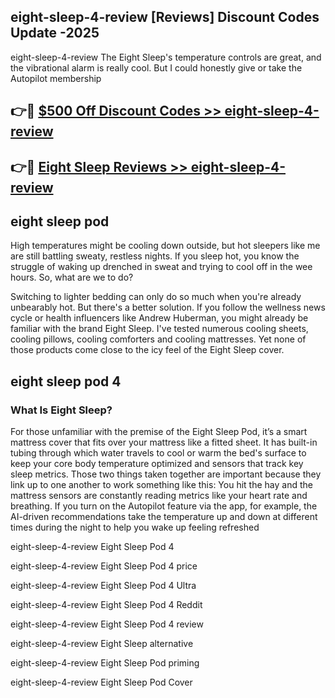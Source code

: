 ## eight-sleep-4-review [Reviews​] Discount Codes Update -2025

eight-sleep-4-review The Eight Sleep's temperature controls are great, and the vibrational alarm is really cool. But I could honestly give or take the Autopilot membership

## 👉🔴 [$500 Off Discount Codes >> eight-sleep-4-review](http://download.freeplayer.one?title=eight-sleep-4-review&ref=18-ES)

## 👉🔴 [Eight Sleep Reviews >> eight-sleep-4-review](http://download.freeplayer.one?title=eight-sleep-4-review&ref=18-ES)

## eight sleep pod

High temperatures might be cooling down outside, but hot sleepers like me are still battling sweaty, restless nights. If you sleep hot, you know the struggle of waking up drenched in sweat and trying to cool off in the wee hours. So, what are we to do?

Switching to lighter bedding can only do so much when you're already unbearably hot. But there's a better solution. If you follow the wellness news cycle or health influencers like Andrew Huberman, you might already be familiar with the brand Eight Sleep. I've tested numerous cooling sheets, cooling pillows, cooling comforters and cooling mattresses. Yet none of those products come close to the icy feel of the Eight Sleep cover.

## eight sleep pod 4

### What Is Eight Sleep?

For those unfamiliar with the premise of the Eight Sleep Pod, it’s a smart mattress cover that fits over your mattress like a fitted sheet. It has built-in tubing through which water travels to cool or warm the bed's surface to keep your core body temperature optimized and sensors that track key sleep metrics. Those two things taken together are important because they link up to one another to work something like this: You hit the hay and the mattress sensors are constantly reading metrics like your heart rate and breathing. If you turn on the Autopilot feature via the app, for example, the AI-driven recommendations take the temperature up and down at different times during the night to help you wake up feeling refreshed

eight-sleep-4-review Eight Sleep Pod 4

eight-sleep-4-review Eight Sleep Pod 4 price

eight-sleep-4-review Eight Sleep Pod 4 Ultra

eight-sleep-4-review Eight Sleep Pod 4 Reddit

eight-sleep-4-review Eight Sleep Pod 4 review

eight-sleep-4-review Eight Sleep alternative

eight-sleep-4-review Eight Sleep Pod priming

eight-sleep-4-review Eight Sleep Pod Cover